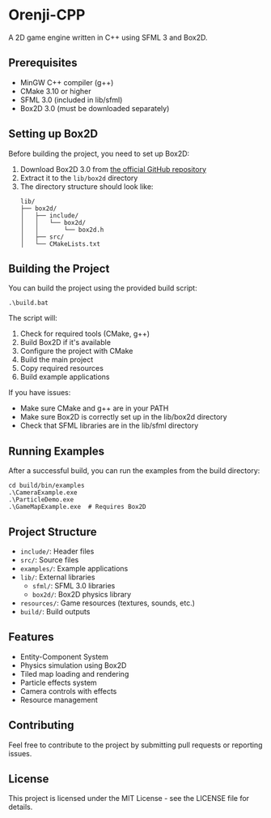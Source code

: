 # Orenji-CPP

A 2D game engine written in C++ using SFML 3 and Box2D.

## Prerequisites

- MinGW C++ compiler (g++)
- CMake 3.10 or higher
- SFML 3.0 (included in lib/sfml)
- Box2D 3.0 (must be downloaded separately)

## Setting up Box2D

Before building the project, you need to set up Box2D:

1. Download Box2D 3.0 from [the official GitHub repository](https://github.com/erincatto/box2d/releases)
2. Extract it to the `lib/box2d` directory
3. The directory structure should look like:
   ```
   lib/
   ├── box2d/
   │   ├── include/
   │   │   └── box2d/
   │   │       └── box2d.h
   │   ├── src/
   │   └── CMakeLists.txt
   ```

## Building the Project

You can build the project using the provided build script:

```
.\build.bat
```

The script will:
1. Check for required tools (CMake, g++)
2. Build Box2D if it's available
3. Configure the project with CMake
4. Build the main project
5. Copy required resources
6. Build example applications

If you have issues:

- Make sure CMake and g++ are in your PATH
- Make sure Box2D is correctly set up in the lib/box2d directory
- Check that SFML libraries are in the lib/sfml directory

## Running Examples

After a successful build, you can run the examples from the build directory:

```
cd build/bin/examples
.\CameraExample.exe
.\ParticleDemo.exe
.\GameMapExample.exe  # Requires Box2D
```

## Project Structure

- `include/`: Header files
- `src/`: Source files
- `examples/`: Example applications
- `lib/`: External libraries
  - `sfml/`: SFML 3.0 libraries
  - `box2d/`: Box2D physics library
- `resources/`: Game resources (textures, sounds, etc.)
- `build/`: Build outputs

## Features

- Entity-Component System
- Physics simulation using Box2D
- Tiled map loading and rendering
- Particle effects system
- Camera controls with effects
- Resource management

## Contributing

Feel free to contribute to the project by submitting pull requests or reporting issues.

## License

This project is licensed under the MIT License - see the LICENSE file for details. 